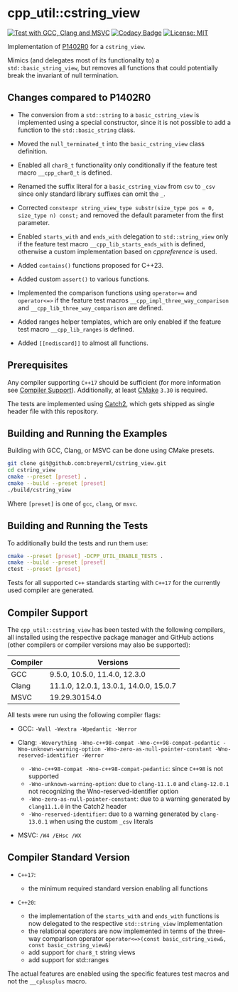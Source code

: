 # cpp_util::cstring_view

[![Test with GCC, Clang and MSVC](https://github.com/breyerml/cstring_view/actions/workflows/compiler_test.yml/badge.svg)](https://github.com/breyerml/cstring_view/actions/workflows/compiler_test.yml)
[![Codacy Badge](https://app.codacy.com/project/badge/Grade/86dcbe857c904f91bc84f3d33b3aadb5)](https://app.codacy.com/gh/breyerml/cstring_view/dashboard?utm_source=gh&utm_medium=referral&utm_content=&utm_campaign=Badge_grade)
[![License: MIT](https://img.shields.io/badge/License-MIT-yellow.svg)](https://opensource.org/licenses/MIT)

Implementation of [P1402R0](https://www.open-std.org/jtc1/sc22/wg21/docs/papers/2019/p1402r0.pdf) for a `cstring_view`.

Mimics (and delegates most of its functionality to) a `std::basic_string_view`, but removes all functions that could
potentially break the invariant of null termination.

## Changes compared to P1402R0

- The conversion from a `std::string` to a `basic_cstring_view` is implemented using a special constructor, since it is
  not possible to add a function to the `std::basic_string` class.

- Moved the `null_terminated_t` into the `basic_cstring_view` class definition.

- Enabled all `char8_t` functionality only conditionally if the feature test macro `__cpp_char8_t` is defined.

- Renamed the suffix literal for a `basic_cstring_view` from `csv` to `_csv` since only standard library suffixes can
  omit the `_`.

- Corrected `constexpr string_view_type substr(size_type pos = 0, size_type n) const;` and removed the default parameter
  from the first parameter.

- Enabled `starts_with` and `ends_with` delegation to `std::string_view` only if the feature test macro `__cpp_lib_starts_ends_with` is defined, otherwise a
  custom implementation based on *cppreference* is used.

- Added `contains()` functions proposed for C++23.

- Added custom `assert()` to various functions.

- Implemented the comparison functions using `operator==` and `operator<=>` if the feature test macros `__cpp_impl_three_way_comparison` and `__cpp_lib_three_way_comparison` are defined.

- Added ranges helper templates, which are only enabled if the feature test macro `__cpp_lib_ranges` is defined.

- Added `[[nodiscard]]` to almost all functions.

## Prerequisites

Any compiler supporting `C++17` should be sufficient (for more information see [Compiler Support](#compiler-support)).
Additionally, at least [CMake](https://cmake.org/) `3.30` is required.

The tests are implemented using [Catch2](https://github.com/catchorg/Catch2/tree/v2.x), which gets shipped as single header file with this repository.

## Building and Running the Examples

Building with GCC, Clang, or MSVC can be done using CMake presets.

```bash
git clone git@github.com:breyerml/cstring_view.git
cd cstring_view
cmake --preset [preset] .
cmake --build --preset [preset]
./build/cstring_view
```

Where `[preset]` is one of `gcc`, `clang`, or `msvc`.

## Building and Running the Tests

To additionally build the tests and run them use:

```bash
cmake --preset [preset] -DCPP_UTIL_ENABLE_TESTS .
cmake --build --preset [preset]
ctest --preset [preset]
```

Tests for all supported `C++` standards starting with `C++17` for the currently used compiler are generated.

## Compiler Support

The `cpp_util::cstring_view` has been tested with the following compilers, all installed using the respective package
manager and GitHub actions (other compilers or compiler versions may also be supported):

| Compiler | Versions                               |
|----------|----------------------------------------|
| GCC      | 9.5.0, 10.5.0, 11.4.0, 12.3.0          |
| Clang    | 11.1.0, 12.0.1, 13.0.1, 14.0.0, 15.0.7 |
| MSVC     | 19.29.30154.0                          |

All tests were run using the following compiler flags:

- GCC: `-Wall -Wextra -Wpedantic -Werror`

- Clang: `-Weverything -Wno-c++98-compat -Wno-c++98-compat-pedantic -Wno-unknown-warning-option -Wno-zero-as-null-pointer-constant -Wno-reserved-identifier -Werror`
  - `-Wno-c++98-compat -Wno-c++98-compat-pedantic`: since `C++98` is not supported
  - `-Wno-unknown-warning-option`: due to `clang-11.1.0` and `clang-12.0.1` not recognizing the Wno-reserved-identifier option
  - `-Wno-zero-as-null-pointer-constant`: due to a warning generated by `clang11.1.0` in the Catch2 header
  - `-Wno-reserved-identifier`: due to a warning generated by `clang-13.0.1` when using the custom `_csv` literals

- MSVC:  `/W4 /EHsc /WX`

## Compiler Standard Version

- `C++17`:
  - the minimum required standard version enabling all functions

- `C++20`:
  - the implementation of the `starts_with` and `ends_with` functions is now delegated to the respective `std::string_view` implementation
  - the relational operators are now implemented in terms of the three-way comparison operator `operator<=>(const basic_cstring_view&, const basic_cstring_view&)`
  - add support for `char8_t` string views
  - add support for std::ranges

The actual features are enabled using the specific features test macros and not the `__cplusplus` macro.
